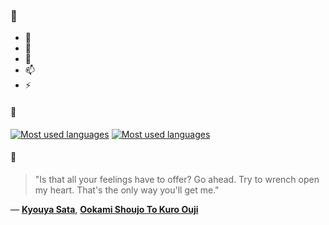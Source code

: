 ### 👋

- 🔭
- 🌱
- 💬
- 📫
- ⚡

#### 🧏

[![Most used languages](https://github-readme-stats-aynah.vercel.app/api/top-langs/?username=aynh&theme=solarized-dark&langs_count=6&layout=compact&hide_title=true)](https://github.com/anuraghazra/github-readme-stats#gh-dark-mode-only)
[![Most used languages](https://github-readme-stats-aynah.vercel.app/api/top-langs/?username=aynh&theme=solarized-light&langs_count=6&layout=compact&hide_title=true)](https://github.com/anuraghazra/github-readme-stats#gh-light-mode-only)

#### 💬

> "Is that all your feelings have to offer? Go ahead. Try to wrench open my heart. That's the only way you'll get me."

&mdash; [**Kyouya Sata**](https://myanimelist.net/character.php?q=Kyouya%20Sata&cat=character), [**Ookami Shoujo To Kuro Ouji**](https://myanimelist.net/search/all?q=Ookami%20Shoujo%20To%20Kuro%20Ouji&cat=all)
